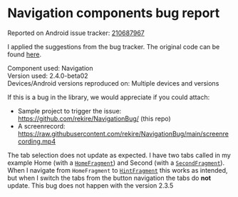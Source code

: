 # Navigation components bug report

Reported on Android issue tracker: [210687967](https://issuetracker.google.com/issues/210687967)

I applied the suggestions from the bug tracker. The original code can be found [here](https://github.com/rekire/NavigationBug/tree/original_report).

Component used: Navigation  
Version used: 2.4.0-beta02  
Devices/Android versions reproduced on: Multiple devices and versions

If this is a bug in the library, we would appreciate if you could attach:
- Sample project to trigger the issue: https://github.com/rekire/NavigationBug/ (this repo)
- A screenrecord: https://raw.githubusercontent.com/rekire/NavigationBug/main/screenrecording.mp4

The tab selection does not update as expected. I have two tabs called in my example Home (with a [`HomeFragment`](app/src/main/java/eu/rekisoft/android/navbug/HomeFragment.kt)) and Second (with a [`SecondFragment`](app/src/main/java/eu/rekisoft/android/navbug/SecondFragment.kt)). When I navigate from `HomeFragment` to [`HintFragment`](app/src/main/java/eu/rekisoft/android/navbug/HintFragment.kt) this works as intended, but when I switch the tabs from the button navigation the tabs do **not** update. This bug does not happen with the version 2.3.5